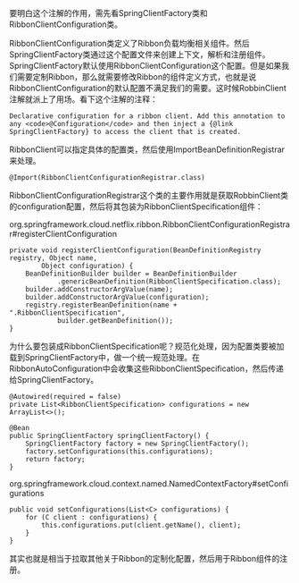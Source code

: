 要明白这个注解的作用，需先看SpringClientFactory类和RibbonClientConfiguration类。

RibbonClientConfiguration类定义了Ribbon负载均衡相关组件。然后SpringClientFactory类通过这个配置文件来创建上下文，解析和注册组件。SpringClientFactory默认使用RibbonClientConfiguration这个配置。但是如果我们需要定制Ribbon，那么就需要修改Ribbon的组件定义方式，也就是说RibbonClientConfiguration的默认配置不满足我们的需要。这时候RobbinClient注解就派上了用场。看下这个注解的注释：

~~~
Declarative configuration for a ribbon client. Add this annotation to any <code>@Configuration</code> and then inject a {@link SpringClientFactory} to access the client that is created.
~~~

RibbonClient可以指定具体的配置类，然后使用ImportBeanDefinitionRegistrar来处理。

~~~
@Import(RibbonClientConfigurationRegistrar.class)
~~~

RibbonClientConfigurationRegistrar这个类的主要作用就是获取RobbinClient类的configuration配置，然后将其包装为RibbonClientSpecification组件：

org.springframework.cloud.netflix.ribbon.RibbonClientConfigurationRegistrar#registerClientConfiguration

~~~
private void registerClientConfiguration(BeanDefinitionRegistry registry, Object name,
		Object configuration) {
	BeanDefinitionBuilder builder = BeanDefinitionBuilder
			.genericBeanDefinition(RibbonClientSpecification.class);
	builder.addConstructorArgValue(name);
	builder.addConstructorArgValue(configuration);
	registry.registerBeanDefinition(name + ".RibbonClientSpecification",
			builder.getBeanDefinition());
}
~~~

为什么要包装成RibbonClientSpecification呢？规范化处理，因为配置类要被加载到SpringClientFactory中，做一个统一规范处理。在RibbonAutoConfiguration中会收集这些RibbonClientSpecification，然后传递给SpringClientFactory。

~~~~
@Autowired(required = false)
private List<RibbonClientSpecification> configurations = new ArrayList<>();
	
@Bean
public SpringClientFactory springClientFactory() {
	SpringClientFactory factory = new SpringClientFactory();
	factory.setConfigurations(this.configurations);
	return factory;
}	
~~~~

org.springframework.cloud.context.named.NamedContextFactory#setConfigurations

~~~
public void setConfigurations(List<C> configurations) {
	for (C client : configurations) {
		this.configurations.put(client.getName(), client);
	}
}
~~~

其实也就是相当于拉取其他关于Ribbon的定制化配置，然后用于Ribbon组件的注册。








